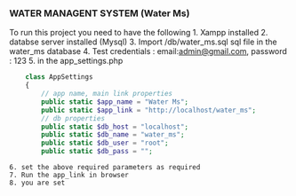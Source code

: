 ### WATER MANAGENT SYSTEM (Water Ms)
To run this project you need to have the following 
    1. Xampp installed 
    2. databse server installed (Mysql)
    3. Import /db/water_ms.sql sql file in the water_ms database
    4. Test credentials : email:admin@gmail.com, password : 123
    5. in the app_settings.php 
```php
    class AppSettings
    {
        // app name, main link properties 
        public static $app_name = "Water Ms";
        public static $app_link = "http://localhost/water_ms";
        // db properties
        public static $db_host = "localhost";
        public static $db_name = "water_ms";
        public static $db_user = "root";
        public static $db_pass = "";
```
    6. set the above required parameters as required
    7. Run the app_link in browser 
    8. you are set